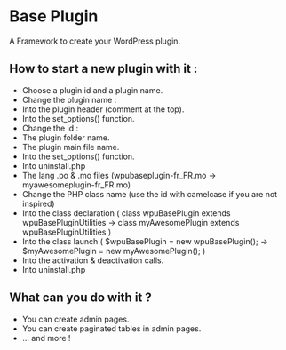 Base Plugin
=================

A Framework to create your WordPress plugin.

How to start a new plugin with it :
---

* Choose a plugin id and a plugin name.
* Change the plugin name :
 * Into the plugin header (comment at the top).
 * Into the set_options() function.
* Change the id :
 * The plugin folder name.
 * The plugin main file name.
 * Into the set_options() function.
 * Into uninstall.php
 * The lang .po & .mo files (wpubaseplugin-fr_FR.mo -> myawesomeplugin-fr_FR.mo)
* Change the PHP class name (use the id with camelcase if you are not inspired)
 * Into the class declaration ( class wpuBasePlugin extends wpuBasePluginUtilities -> class myAwesomePlugin extends wpuBasePluginUtilities )
 * Into the class launch ( $wpuBasePlugin = new wpuBasePlugin(); -> $myAwesomePlugin = new myAwesomePlugin(); )
 * Into the activation & deactivation calls.
 * Into uninstall.php

What can you do with it ?
---

* You can create admin pages.
* You can create paginated tables in admin pages.
* ... and more !
